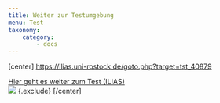 ```yaml
---
title: Weiter zur Testumgebung
menu: Test
taxonomy:
    category:
        - docs
---
```

[center]
https://ilias.uni-rostock.de/goto.php?target=tst_40879

[Hier geht es weiter zum Test (ILIAS)<br> ![](/images/test.png)](https://ilias.uni-rostock.de/goto.php?target=tst_40879) {.exclude}
[/center]
